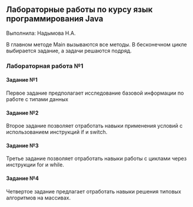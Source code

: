 ## Лабораторные работы по курсу язык программирования Java
Выполнила: Надымова Н.А.

В главном методе Main вызываются все методы. В бесконечном цикле выбирается задание, а задачи решаются подряд.

### Лабораторная работа №1
#### Задание №1
Первое задание предполагает исследование базовой информации по работе с типами данных

#### Задание №2
Второе задание позволяет отработать навыки применения условий с использованием инструкций if и switch.

#### Задание №3
Третье задание позволяет отработать навыки работы с циклами через инструкции for и while.

#### Задание №4
Четвертое задание предлагает отработать навыки решения типовых алгоритмов на массивах.
